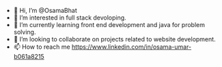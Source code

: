 - 👋 Hi, I’m @OsamaBhat
- 👀 I’m interested in full stack devoloping.
- 🌱 I’m currently learning front end development and java for problem solving.
- 💞️ I’m looking to collaborate on projects related to website development.
- 📫 How to reach me https://www.linkedin.com/in/osama-umar-b061a8215
<!---
OsamaBhat/OsamaBhat is a ✨ special ✨ repository because its `README.md` (this file) appears on your GitHub profile.
You can click the Preview link to take a look at your changes.
--->
